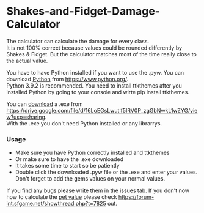 # Shakes-and-Fidget-Damage-Calculator

The calculator can calculate the damage for every class.  
It is not 100% correct because values could be rounded differently by Shakes & Fidget.   But the calculator matches most of the time really close to the actual value.  

You have to have Python installed if you want to use the .pyw. You can download [Python](https://www.python.org/) from https://www.python.org/.  
Python 3.9.2 is recommended. You need to install ttkthemes after you installed Python by going to your console and wirte pip install ttkthemes.

You can [download](https://drive.google.com/file/d/16LoEGsLwutlf5IRV0P_zgGbNwkL1wZYG/view?usp=sharing) a .exe from https://drive.google.com/file/d/16LoEGsLwutlf5IRV0P_zgGbNwkL1wZYG/view?usp=sharing.  
With the .exe you don't need Python installed or any librarrys.

### Usage
- Make sure you have Python correctly installed and ttkthemes
- Or make sure to have the .exe downloaded
- It takes some time to start so be patiently
- Double click the downloaded .pyw file or the .exe and enter your values. Don't forget to add the gems values on your normal values.

If you find any bugs please write them in the issues tab.
If you don't now how to calculate the [pet value](https://forum-int.sfgame.net/showthread.php?t=7825) please check https://forum-int.sfgame.net/showthread.php?t=7825 out.
